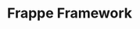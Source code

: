 ---
codehost: https://github.com/https://github.com/frappe/frappe
logohandle: frappeframework
sort: frappeframework
title: Frappe Framework
website: https://frappeframework.com/
---